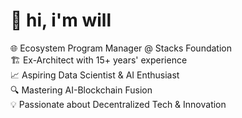 # 👋 hi, i'm will

🌐 Ecosystem Program Manager @ Stacks Foundation<br>
🏗️ Ex-Architect with 15+ years' experience<br>
📈 Aspiring Data Scientist & AI Enthusiast<br>
🔍 Mastering AI-Blockchain Fusion<br>
💡 Passionate about Decentralized Tech & Innovation<br>


